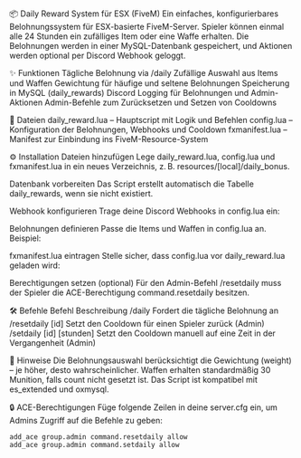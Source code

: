 📦 Daily Reward System für ESX (FiveM)
Ein einfaches, konfigurierbares Belohnungssystem für ESX-basierte FiveM-Server. Spieler können einmal alle 24 Stunden ein zufälliges Item oder eine Waffe erhalten. Die Belohnungen werden in einer MySQL-Datenbank gespeichert, und Aktionen werden optional per Discord Webhook geloggt.

✨ Funktionen
Tägliche Belohnung via /daily
Zufällige Auswahl aus Items und Waffen
Gewichtung für häufige und seltene Belohnungen
Speicherung in MySQL (daily_rewards)
Discord Logging für Belohnungen und Admin-Aktionen
Admin-Befehle zum Zurücksetzen und Setzen von Cooldowns

📂 Dateien
daily_reward.lua – Hauptscript mit Logik und Befehlen
config.lua – Konfiguration der Belohnungen, Webhooks und Cooldown
fxmanifest.lua – Manifest zur Einbindung ins FiveM-Resource-System

⚙️ Installation
Dateien hinzufügen
Lege daily_reward.lua, config.lua und fxmanifest.lua in ein neues Verzeichnis, z. B. resources/[local]/daily_bonus.

Datenbank vorbereiten
Das Script erstellt automatisch die Tabelle daily_rewards, wenn sie nicht existiert.

Webhook konfigurieren
Trage deine Discord Webhooks in config.lua ein:


Belohnungen definieren
Passe die Items und Waffen in config.lua an. Beispiel:


fxmanifest.lua eintragen Stelle sicher, dass config.lua vor daily_reward.lua geladen wird:


Berechtigungen setzen (optional)
Für den Admin-Befehl /resetdaily muss der Spieler die ACE-Berechtigung command.resetdaily besitzen.

🛠️ Befehle
Befehl	                    Beschreibung
/daily	                    Fordert die tägliche Belohnung an
/resetdaily [id]	        Setzt den Cooldown für einen Spieler zurück (Admin)
/setdaily [id] [stunden]	Setzt den Cooldown manuell auf eine Zeit in der Vergangenheit (Admin)


🧠 Hinweise
Die Belohnungsauswahl berücksichtigt die Gewichtung (weight) – je höher, desto wahrscheinlicher.
Waffen erhalten standardmäßig 30 Munition, falls count nicht gesetzt ist.
Das Script ist kompatibel mit es_extended und oxmysql.

🔒 ACE-Berechtigungen
Füge folgende Zeilen in deine server.cfg ein, um Admins Zugriff auf die Befehle zu geben:

    add_ace group.admin command.resetdaily allow
    add_ace group.admin command.setdaily allow
